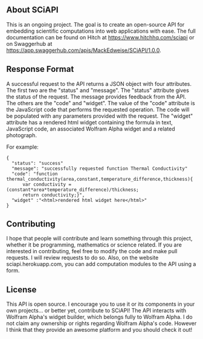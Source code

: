 
## About SCiAPI

This is an ongoing project. The goal is to create an open-source API for embedding scientific computations into web applications with ease. The full documentation can be found on Hitch at https://www.hitchhq.com/sciapi or on Swaggerhub at https://app.swaggerhub.com/apis/MackEdweise/SCiAPI/1.0.0.

## Response Format

A successful request to the API returns a JSON object with four attributes. The first two are the "status" and "message". The "status" attribute gives the status of the request. The message provides feedback from the API. The others are the "code" and "widget". The value of the "code" attribute is the JavaScript code that performs the requested operation. The code will be populated with any parameters provided with the request. The "widget" attribute has a rendered html widget containing the formula in text, JavaScript code, an associated Wolfram Alpha widget and a related photograph.

For example:
```
{
  "status": "success"
  "message": "successfully requested function Thermal Conductivity"
  "code": "function thermal_conductivity(area,constant,temperature_difference,thickness){
      var conductivity = (constant*area*temperature_difference)/thickness;
      return conductivity;}",
  "widget" :"<html>rendered html widget here</html>"
}  
```

## Contributing

I hope that people will contribute and learn something through this project, whether it be programming, mathematics or science related. If you are interested in contributing, feel free to modify the code and make pull requests. I will review requests to do so. Also, on the website sciapi.herokuapp.com, you can add computation modules to the API using a form.

## License

This API is open source. I encourage you to use it or its components in your own projects... or better yet, contribute to SCiAPI! The API interacts with Wolfram Alpha's widget builder, which belongs fully to Wolfram Alpha. I do not claim any ownership or rights regarding Wolfram Alpha's code. However I think that they provide an awesome platform and you should check it out!
